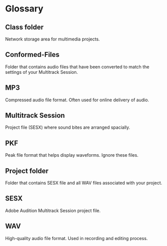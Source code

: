 # Glossary

## Class folder

Network storage area for multimedia projects.

## Conformed-Files

Folder that contains audio files that have been converted to match the settings of your Multitrack Session.

## MP3

Compressed audio file format. Often used for online delivery of audio.

## Multitrack Session

Project file \(SESX\) where sound bites are arranged spacially.

## PKF

Peak file format that helps display waveforms. Ignore these files.

## Project folder

Folder that contains SESX file and all WAV files associated with your project.

## SESX

Adobe Audition Multitrack Session project file.

## WAV

High-quality audio file format. Used in recording and editing process.

